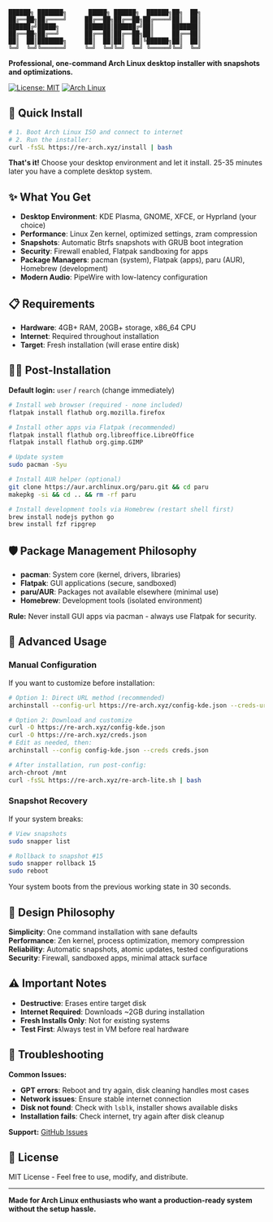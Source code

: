 ```
██████╗ ███████╗      █████╗ ██████╗  ██████╗██╗  ██╗
██╔══██╗██╔════╝     ██╔══██╗██╔══██╗██╔════╝██║  ██║
██████╔╝█████╗       ███████║██████╔╝██║     ███████║
██╔══██╗██╔══╝       ██╔══██║██╔══██╗██║     ██╔══██║
██║  ██║███████╗     ██║  ██║██║  ██║╚██████╗██║  ██║
╚═╝  ╚═╝╚══════╝     ╚═╝  ╚═╝╚═╝  ╚═╝ ╚═════╝╚═╝  ╚═╝
```

**Professional, one-command Arch Linux desktop installer with snapshots and optimizations.**

[![License: MIT](https://img.shields.io/badge/License-MIT-blue.svg)](https://opensource.org/licenses/MIT)
[![Arch Linux](https://img.shields.io/badge/Arch_Linux-1793D1?logo=arch-linux&logoColor=white)](https://archlinux.org/)

## 🚀 Quick Install

```bash
# 1. Boot Arch Linux ISO and connect to internet
# 2. Run the installer:
curl -fsSL https://re-arch.xyz/install | bash
```

**That's it!** Choose your desktop environment and let it install. 25-35 minutes later you have a complete desktop system.

## ✨ What You Get

- **Desktop Environment**: KDE Plasma, GNOME, XFCE, or Hyprland (your choice)
- **Performance**: Linux Zen kernel, optimized settings, zram compression
- **Snapshots**: Automatic Btrfs snapshots with GRUB boot integration
- **Security**: Firewall enabled, Flatpak sandboxing for apps
- **Package Managers**: pacman (system), Flatpak (apps), paru (AUR), Homebrew (development)
- **Modern Audio**: PipeWire with low-latency configuration

## 📋 Requirements

- **Hardware**: 4GB+ RAM, 20GB+ storage, x86_64 CPU
- **Internet**: Required throughout installation
- **Target**: Fresh installation (will erase entire disk)

## 🏃‍♂️ Post-Installation

**Default login:** `user` / `rearch` (change immediately)

```bash
# Install web browser (required - none included)
flatpak install flathub org.mozilla.firefox

# Install other apps via Flatpak (recommended)
flatpak install flathub org.libreoffice.LibreOffice
flatpak install flathub org.gimp.GIMP

# Update system
sudo pacman -Syu

# Install AUR helper (optional)
git clone https://aur.archlinux.org/paru.git && cd paru
makepkg -si && cd .. && rm -rf paru

# Install development tools via Homebrew (restart shell first)
brew install nodejs python go
brew install fzf ripgrep
```

## 🛡️ Package Management Philosophy

- **pacman**: System core (kernel, drivers, libraries)
- **Flatpak**: GUI applications (secure, sandboxed)
- **paru/AUR**: Packages not available elsewhere (minimal use)
- **Homebrew**: Development tools (isolated environment)

**Rule:** Never install GUI apps via pacman - always use Flatpak for security.

## 🔧 Advanced Usage

### Manual Configuration

If you want to customize before installation:

```bash
# Option 1: Direct URL method (recommended)
archinstall --config-url https://re-arch.xyz/config-kde.json --creds-url https://re-arch.xyz/creds.json

# Option 2: Download and customize
curl -O https://re-arch.xyz/config-kde.json
curl -O https://re-arch.xyz/creds.json
# Edit as needed, then:
archinstall --config config-kde.json --creds creds.json

# After installation, run post-config:
arch-chroot /mnt
curl -fsSL https://re-arch.xyz/re-arch-lite.sh | bash
```

### Snapshot Recovery

If your system breaks:

```bash
# View snapshots
sudo snapper list

# Rollback to snapshot #15
sudo snapper rollback 15
sudo reboot
```

Your system boots from the previous working state in 30 seconds.

## 🎯 Design Philosophy

**Simplicity**: One command installation with sane defaults  
**Performance**: Zen kernel, process optimization, memory compression  
**Reliability**: Automatic snapshots, atomic updates, tested configurations  
**Security**: Firewall, sandboxed apps, minimal attack surface

## ⚠️ Important Notes

- **Destructive**: Erases entire target disk
- **Internet Required**: Downloads ~2GB during installation
- **Fresh Installs Only**: Not for existing systems
- **Test First**: Always test in VM before real hardware

## 🐛 Troubleshooting

**Common Issues:**

- **GPT errors**: Reboot and try again, disk cleaning handles most cases
- **Network issues**: Ensure stable internet connection
- **Disk not found**: Check with `lsblk`, installer shows available disks
- **Installation fails**: Check internet, try again after disk cleanup

**Support:** [GitHub Issues](https://github.com/buggerman/re-arch/issues)

## 📜 License

MIT License - Feel free to use, modify, and distribute.

---

**Made for Arch Linux enthusiasts who want a production-ready system without the setup hassle.**